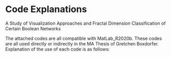 # Code Explanations
A Study of Visualization Approaches and Fractal Dimension Classification of Certain Boolean Networks

The attached codes are all compatible with MatLab_R2020b. These codes are all used directly or indirectly in the MA Thesis of Gretchen Boxdorfer. Explanation of the use of each code is as follows: 
